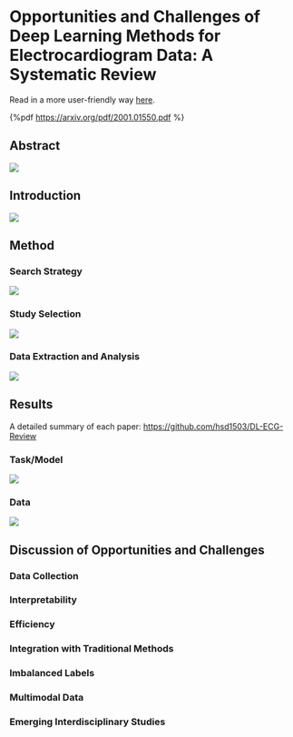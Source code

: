 # Opportunities and Challenges of Deep Learning Methods for Electrocardiogram Data: A Systematic Review

Read in a more user-friendly way [here](https://hackmd.io/@cyyeh/ecg-dl-systematic-review).

{%pdf https://arxiv.org/pdf/2001.01550.pdf %}

## Abstract

![](https://i.imgur.com/pL7aZlP.png)

## Introduction

![](https://i.imgur.com/XXarSOV.png)

## Method

### Search Strategy

![](https://i.imgur.com/1FRPD27.png)

### Study Selection

![](https://i.imgur.com/Cu8LAGT.png)

### Data Extraction and Analysis

![](https://i.imgur.com/GCNfmmy.png)

## Results

A detailed summary of each paper: https://github.com/hsd1503/DL-ECG-Review

### Task/Model

![](https://i.imgur.com/oFsslMU.png)

### Data

![](https://i.imgur.com/KDj8wr5.png)

## Discussion of Opportunities and Challenges

### Data Collection

### Interpretability

### Efficiency

### Integration with Traditional Methods

### Imbalanced Labels

### Multimodal Data

### Emerging Interdisciplinary Studies